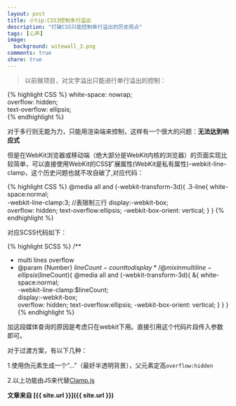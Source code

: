 ```yaml
---
layout: post
title: 小tip:CSS3控制多行溢出
description: "打破CSS只能控制单行溢出的历史观点"
tags: [心声]
image:
  background: witewall_3.png
comments: true
share: true
---
```


>以前做项目，对文字溢出只能进行单行溢出的控制：

{% highlight CSS %}
white-space: nowrap;  
overflow: hidden;  
text-overflow: ellipsis;  
{% endhighlight %}

对于多行则无能为力，只能用渲染端来控制，这样有一个很大的问题：**无法达到响应式**

但是在WebKit浏览器或移动端（绝大部分是WebKit内核的浏览器）的页面实现比较简单，可以直接使用WebKit的CSS扩展属性(WebKit是私有属性)-webkit-line-clamp，这个历史问题也就不攻自破了,对应代码：

<!--more-->

{% highlight CSS %}
@media all and (-webkit-transform-3d){
    .3-line{
       white-space:normal;  
       -webkit-line-clamp:3;  //表限制三行
       display:-webkit-box;  
       overflow: hidden;
       text-overflow:ellipsis;
       -webkit-box-orient: vertical; 
    }
}
{% endhighlight %}

对应SCSS代码如下：

{% highlight SCSS %}
/**
  * multi lines overflow
  * @param {Number} $lineCount - count to display
  */
@mixin multiline-ellipsis($lineCount){
    @media all and (-webkit-transform-3d){
        &{
           white-space:normal;  
           -webkit-line-clamp:$lineCount;  
           display:-webkit-box;  
           overflow: hidden;
           text-overflow:ellipsis;
           -webkit-box-orient: vertical; 
        }
    }
}
{% endhighlight %}


加这段媒体查询的原因是考虑只在webkit下用。直接引用这个代码片段传入参数即可。

对于过渡方案，有以下几种：

1.使用伪元素生成一个“...”（最好半透明背景），父元素定高`overflow:hidden`

2.以上功能由JS来代替[Clamp.js](https://github.com/josephschmitt/Clamp.js)


**文章来自 [{{ site.url }}]({{ site.url }})**